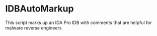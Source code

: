# IDBAutoMarkup
This script marks up an IDA Pro IDB with comments that are helpful for malware reverse engineers
